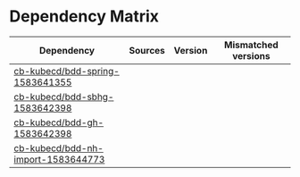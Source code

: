 # Dependency Matrix

Dependency | Sources | Version | Mismatched versions
---------- | ------- | ------- | -------------------
[cb-kubecd/bdd-spring-1583641355](https://github.com/cb-kubecd/bdd-spring-1583641355.git) |  | []() | 
[cb-kubecd/bdd-sbhg-1583642398](https://github.com/cb-kubecd/bdd-sbhg-1583642398.git) |  | []() | 
[cb-kubecd/bdd-gh-1583642398](https://github.com/cb-kubecd/bdd-gh-1583642398.git) |  | []() | 
[cb-kubecd/bdd-nh-import-1583644773](https://github.com/cb-kubecd/bdd-nh-import-1583644773.git) |  | []() | 
